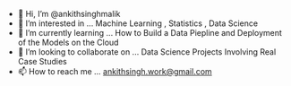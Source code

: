 - 👋 Hi, I’m @ankithsinghmalik
- 👀 I’m interested in ... Machine Learning , Statistics , Data Science 
- 🌱 I’m currently learning ... How to Build a Data Piepline and Deployment of the Models on the Cloud
- 💞️ I’m looking to collaborate on ... Data Science Projects Involving Real Case Studies 
- 📫 How to reach me ... ankithsingh.work@gmail.com 

<!---
ankithsinghmalik/ankithsinghmalik is a ✨ special ✨ repository because its `README.md` (this file) appears on your GitHub profile.
You can click the Preview link to take a look at your changes.
--->
